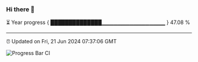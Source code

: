 ### Hi there 👋

⏳ Year progress { ██████████████▁▁▁▁▁▁▁▁▁▁▁▁▁▁▁▁ } 47.08 %

---

⏰ Updated on Fri, 21 Jun 2024 07:37:06 GMT

![Progress Bar CI](https://github.com/IshwaranRudhara/GIT-ACTION/workflows/Progress%20Bar%20CI/badge.svg)
